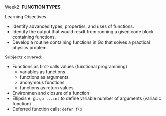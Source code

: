 Week2: **FUNCTION TYPES**

Learning Objectives
- Identify advanced types, properties, and uses of functions.
- Identify the output that would result from running a given code block containing functions.
- Develop a routine containing functions in Go that solves a practical physics problem.

Subjects covered: 
- Functions as first-calls values (functional programming)
  - variables as functions
  - functions as arguments
  - anonymous functions
  - functions as return values
- Environmen and closure of a function
- Ellipsis e. g.: `go ...int` to define variable number of arguments (variadic function)
- Deferred function calls: `defer f(x)`
